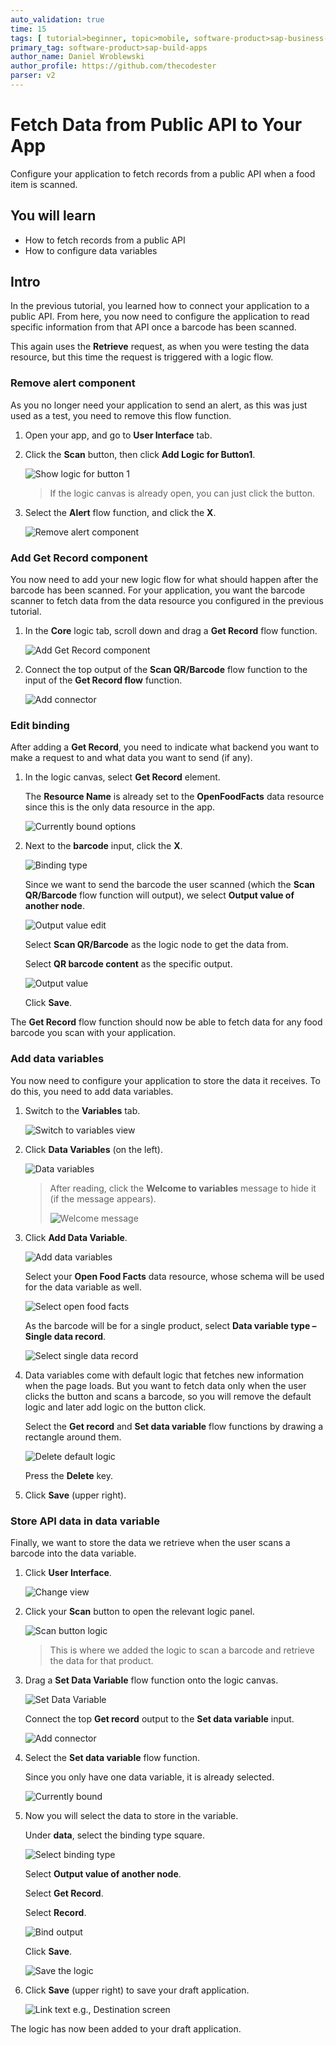 ```yaml
---
auto_validation: true
time: 15
tags: [ tutorial>beginner, topic>mobile, software-product>sap-business-technology-platform, software-product>sap-build]
primary_tag: software-product>sap-build-apps
author_name: Daniel Wroblewski
author_profile: https://github.com/thecodester
parser: v2
---
```


# Fetch Data from Public API to Your App
<!-- description --> Configure your application to fetch records from a public API when a food item is scanned.

## You will learn
  - How to fetch records from a public API
  - How to configure data variables

## Intro
In the previous tutorial, you learned how to connect your application to a public API. From here, you now need to configure the application to read specific information from that API once a barcode has been scanned. 

This again uses the **Retrieve** request, as when you were testing the data resource, but this time the request is triggered with a logic flow.



### Remove alert component
As you no longer need your application to send an alert, as this was just used as a test, you need to remove this flow function.

1. Open your app, and go to **User Interface** tab.

2. Click the **Scan** button, then click **Add Logic for Button1**.

    ![Show logic for button 1](show_logic.png)

    >If the logic canvas is already open, you can just click the button.

3. Select the **Alert** flow function, and click the **X**.

    ![Remove alert component](alert_component.png)





### Add Get Record component

You now need to add your new logic flow for what should happen after the barcode has been scanned. For your application, you want the barcode scanner to fetch data from the data resource you configured in the previous tutorial.

1. In the **Core** logic tab, scroll down and drag a **Get Record** flow function. 

    ![Add Get Record component](get_record.png)

2. Connect the top output of the **Scan QR/Barcode** flow function to the input of the **Get Record flow** function.

    ![Add connector](add_connector.png)






### Edit binding
After adding a **Get Record**, you need to indicate what backend you want to make a request to and what data you want to send (if any).


1. In the logic canvas, select **Get Record** element.
   
    The **Resource Name** is already set to the **OpenFoodFacts** data resource since this is the only data resource in the app.

    ![Currently bound options](currently_bound.png)

2. Next to the **barcode** input, click the **X**.

    ![Binding type](bind1.png)

    Since we want to send the barcode the user scanned (which the **Scan QR/Barcode** flow function will output), we select **Output value of another node**.

    ![Output value edit](output_value_node.png)

    Select **Scan QR/Barcode** as the logic node to get the data from.
    
    Select **QR barcode content** as the specific output.

    ![Output value](output_value_node2.png)

    Click **Save**.

The **Get Record** flow function should now be able to fetch data for any food barcode you scan with your application.








### Add data variables
You now need to configure your application to store the data it receives. To do this, you need to add data variables.

1. Switch to the **Variables** tab.

    ![Switch to variables view](variables_view.png)

2. Click **Data Variables** (on the left).

    ![Data variables](data_variables.png)

    >After reading, click the **Welcome to variables** message to hide it (if the message appears).
    >
    >![Welcome message](data_variables2.png)

3. Click **Add Data Variable**.

    ![Add data variables](add_data_variable.png)

    Select your **Open Food Facts** data resource, whose schema will be used for the data variable as well.

    ![Select open food facts](open_food_facts.png)

    As the barcode will be for a single product, select **Data variable type – Single data record**.

    ![Select single data record](single_data_record.png)

4. Data variables come with default logic that fetches new information when the page loads. But you want to fetch data only when the user clicks the button and scans a barcode, so you will remove the default logic and later add logic on the button click.

    Select the **Get record** and **Set data variable** flow functions by drawing a rectangle around them.

    ![Delete default logic](delete_default_logic.png)

    Press the **Delete** key.
    
5. Click **Save** (upper right).








### Store API data in data variable
Finally, we want to store the data we retrieve when the user scans a barcode into the data variable.

1. Click **User Interface**. 

    ![Change view](change_view.png)

2. Click your **Scan** button to open the relevant logic panel.

    ![Scan button logic](scan_button_logic.png)

    >This is where we added the logic to scan a barcode and retrieve the data for that product.

3. Drag a **Set Data Variable** flow function onto the logic canvas.

    ![Set Data Variable](set_data_variable.png)

    Connect the top **Get record** output to the **Set data variable** input.

    ![Add connector](add_connector_options.png)

5. Select the **Set data variable** flow function.

    Since you only have one data variable, it is already selected.
    
    ![Currently bound](currently_bound1.png)

6. Now you will select the data to store in the variable.

    Under **data**, select the binding type square.
        
    ![Select binding type](binddata1.png)

    Select **Output value of another node**. 
    
    Select **Get Record**.
    
    Select **Record**.

    ![Bind output](select_get_record.png)

    Click **Save**.

    ![Save the logic](save_data_variable.png)

1. Click **Save** (upper right) to save your draft application.

    ![Link text e.g., Destination screen](save_draft.png)

The logic has now been added to your draft application.

